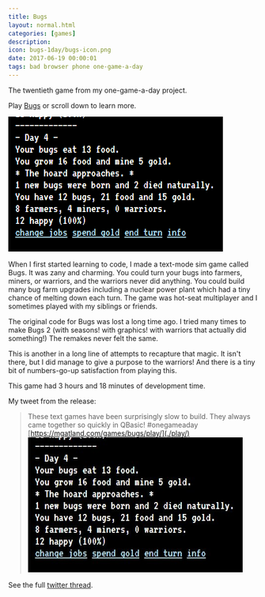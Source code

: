 ```yaml
---
title: Bugs
layout: normal.html
categories: [games]
description:
icon: bugs-1day/bugs-icon.png
date: 2017-06-19 00:00:01
tags: bad browser phone one-game-a-day
---
```


The twentieth game from my one-game-a-day project.

Play [Bugs](./play/) or scroll down to learn more.

![Bugs screenshot](./bugs.png)

When I first started learning to code, I made a text-mode sim game called Bugs. It was zany and charming. You could turn your bugs into farmers, miners, or warriors, and the warriors never did anything. You could build many bug farm upgrades including a nuclear power plant which had a tiny chance of melting down each turn. The game was hot-seat multiplayer and I sometimes played with my siblings or friends.

The original code for Bugs was lost a long time ago. I tried many times to make Bugs 2 (with seasons! with graphics! with warriors that actually did something!) The remakes never felt the same.

This is another in a long line of attempts to recapture that magic. It isn't there, but I did manage to give a purpose to the warriors! And there is a tiny bit of numbers-go-up satisfaction from playing this.

This game had 3 hours and 18 minutes of development time.

My tweet from the release:

> These text games have been surprisingly slow to build. They always came together so quickly in QBasic! #onegameaday <br>
> [https://mgatland.com/games/bugs/play/](./play/) <br>
> ![](bugs-tweet.jpg)

See the full [twitter thread](https://twitter.com/mgatland/status/876686125649149956).
